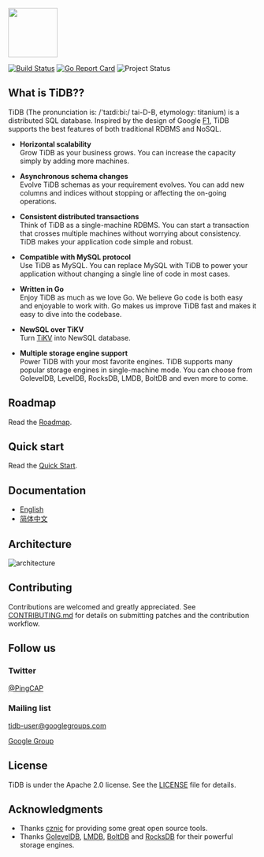 <img src="docs/logo_with_text.png" height=100></img>

[![Build Status](https://travis-ci.org/pingcap/tidb.svg?branch=master)](https://travis-ci.org/pingcap/tidb)
[![Go Report Card](https://goreportcard.com/badge/github.com/pingcap/tidb)](https://goreportcard.com/report/github.com/pingcap/tidb)
![Project Status](https://img.shields.io/badge/status-beta-yellow.svg)

## What is TiDB??

TiDB (The pronunciation is: /'taɪdiːbi:/ tai-D-B, etymology: titanium) is a distributed SQL database.
Inspired by the design of Google [F1](http://research.google.com/pubs/pub41344.html), TiDB supports the best features of both traditional RDBMS and NoSQL.

- __Horizontal scalability__  
Grow TiDB as your business grows. You can increase the capacity simply by adding more machines.

- __Asynchronous schema changes__  
Evolve TiDB schemas as your requirement evolves. You can add new columns and indices without stopping or affecting the on-going operations.

- __Consistent distributed transactions__  
Think of TiDB as a single-machine RDBMS. You can start a transaction that crosses multiple machines without worrying about consistency. TiDB makes your application code simple and robust.

- __Compatible with MySQL protocol__  
Use TiDB as MySQL. You can replace MySQL with TiDB to power your application without changing a single line of code in most cases.

- __Written in Go__  
Enjoy TiDB as much as we love Go. We believe Go code is both easy and enjoyable to work with. Go makes us improve TiDB fast and makes it easy to dive into the codebase.


- __NewSQL over TiKV__  
  Turn [TiKV](https://github.com/pingcap/tikv) into NewSQL database.

- __Multiple storage engine support__  
Power TiDB with your most favorite engines. TiDB supports many popular storage engines in single-machine mode. You can choose from GolevelDB, LevelDB, RocksDB, LMDB, BoltDB and even more to come.


## Roadmap

Read the [Roadmap](./docs/ROADMAP.md).

## Quick start

Read the [Quick Start](./docs/QUICKSTART.md).

## Documentation

+ [English](https://github.com/pingcap/docs)
+ [简体中文](https://github.com/pingcap/docs-cn)

## Architecture

![architecture](./docs/architecture.png)

## Contributing
Contributions are welcomed and greatly appreciated. See [CONTRIBUTING.md](CONTRIBUTING.md)
for details on submitting patches and the contribution workflow.

## Follow us

### Twitter

[@PingCAP](https://twitter.com/PingCAP)

### Mailing list

tidb-user@googlegroups.com

[Google Group](https://groups.google.com/forum/#!forum/tidb-user)

## License
TiDB is under the Apache 2.0 license. See the [LICENSE](./LICENSE) file for details.

## Acknowledgments
- Thanks [cznic](https://github.com/cznic) for providing some great open source tools.
- Thanks [GolevelDB](https://github.com/syndtr/goleveldb), [LMDB](https://github.com/LMDB/lmdb), [BoltDB](https://github.com/boltdb/bolt) and [RocksDB](https://github.com/facebook/rocksdb) for their powerful storage engines.
